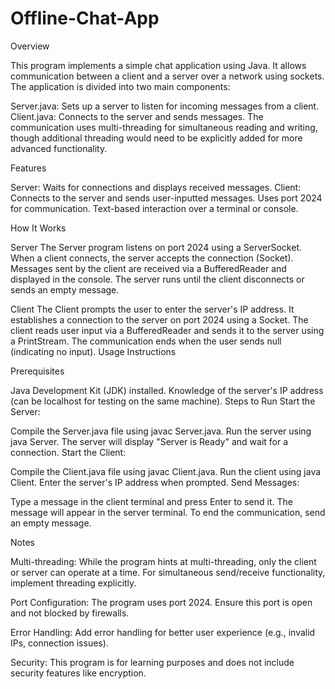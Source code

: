 # Offline-Chat-App

Overview

This program implements a simple chat application using Java. It allows communication between a client and a server over a network using sockets. The application is divided into two main components:

Server.java: Sets up a server to listen for incoming messages from a client.
Client.java: Connects to the server and sends messages.
The communication uses multi-threading for simultaneous reading and writing, though additional threading would need to be explicitly added for more advanced functionality.

Features

Server: Waits for connections and displays received messages.
Client: Connects to the server and sends user-inputted messages.
Uses port 2024 for communication.
Text-based interaction over a terminal or console.

How It Works

Server
The Server program listens on port 2024 using a ServerSocket.
When a client connects, the server accepts the connection (Socket).
Messages sent by the client are received via a BufferedReader and displayed in the console.
The server runs until the client disconnects or sends an empty message.

Client
The Client prompts the user to enter the server's IP address.
It establishes a connection to the server on port 2024 using a Socket.
The client reads user input via a BufferedReader and sends it to the server using a PrintStream.
The communication ends when the user sends null (indicating no input).
Usage Instructions

Prerequisites

Java Development Kit (JDK) installed.
Knowledge of the server's IP address (can be localhost for testing on the same machine).
Steps to Run
Start the Server:

Compile the Server.java file using javac Server.java.
Run the server using java Server.
The server will display "Server is Ready" and wait for a connection.
Start the Client:

Compile the Client.java file using javac Client.java.
Run the client using java Client.
Enter the server's IP address when prompted.
Send Messages:

Type a message in the client terminal and press Enter to send it.
The message will appear in the server terminal.
To end the communication, send an empty message.

Notes

Multi-threading: While the program hints at multi-threading, only the client or server can operate at a time. For simultaneous send/receive functionality, implement threading explicitly.

Port Configuration: The program uses port 2024. Ensure this port is open and not blocked by firewalls.

Error Handling: Add error handling for better user experience (e.g., invalid IPs, connection issues).

Security: This program is for learning purposes and does not include security features like encryption.
